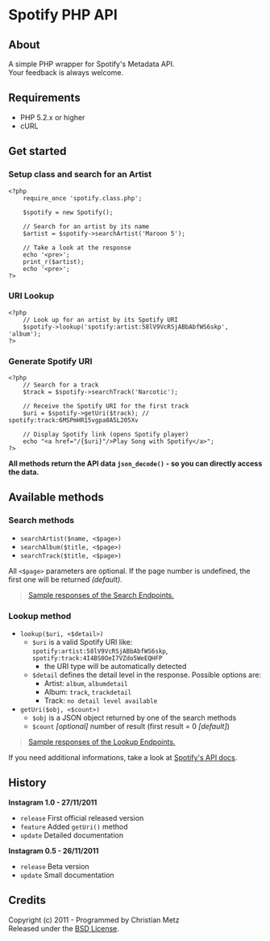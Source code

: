 # Spotify PHP API #

## About ##

A simple PHP wrapper for Spotify's Metadata API.  
Your feedback is always welcome.

## Requirements ##

- PHP 5.2.x or higher
- cURL

## Get started ##

### Setup class and search for an Artist ###

    <?php
        require_once 'spotify.class.php';
        
        $spotify = new Spotify();
        
        // Search for an artist by its name
        $artist = $spotify->searchArtist('Maroon 5');
        
        // Take a look at the response
        echo '<pre>';
        print_r($artist);
        echo '<pre>';
    ?>

### URI Lookup ###

    <?php
        // Look up for an artist by its Spotify URI
        $spotify->lookup('spotify:artist:58lV9VcRSjABbAbfWS6skp', 'album');
    ?>

### Generate Spotify URI ###

    <?php
        // Search for a track
        $track = $spotify->searchTrack('Narcotic');
        
        // Receive the Spotify URI for the first track
        $uri = $spotify->getUri($track); // spotify:track:6MSPmHR15vgpa0A5L205Xv
        
        // Display Spotify link (opens Spotify player)
        echo "<a href="/{$uri}"/>Play Song with Spotify</a>";
    ?>

**All methods return the API data `json_decode()` - so you can directly access the data.**

## Available methods ##

### Search methods ###

- `searchArtist($name, <$page>)`
- `searchAlbum($title, <$page>)`
- `searchTrack($title, <$page>)`

All `<$page>` parameters are optional. If the page number is undefined, the first one will be returned *(default)*.

> [Sample responses of the Search Endpoints.](https://github.com/cosenary/Spotify-PHP-API/wiki/Search-endpoints)

### Lookup method ###

- `lookup($uri, <$detail>)`
  - `$uri` is a valid Spotify URI like: `spotify:artist:58lV9VcRSjABbAbfWS6skp`, `spotify:track:4I4BS0OeI7VZdo5WeEQHFP`
     - the URI type will be automatically detected
  - `$detail` defines the detail level in the response. Possible options are:
     - Artist: `album`, `albumdetail`
     - Album: `track`, `trackdetail`
     - Track: `no detail level available`
- `getUri($obj, <$count>)`
  - `$obj` is a JSON object returned by one of the search methods
  - `$count` *[optional]* number of result (first result = 0 *[default]*)

> [Sample responses of the Lookup Endpoints.](https://github.com/cosenary/Spotify-PHP-API/wiki/Lookup-endpoints)

If you need additional informations, take a look at [Spotify's API docs](http://developer.spotify.com/en/metadata-api/overview/).

## History ##

**Instagram 1.0 - 27/11/2011**

- `release` First official released version
- `feature` Added `getUri()` method
- `update` Detailed documentation

**Instagram 0.5 - 26/11/2011**

- `release` Beta version
- `update` Small documentation

## Credits ##

Copyright (c) 2011 - Programmed by Christian Metz  
Released under the [BSD License](http://www.opensource.org/licenses/bsd-license.php).